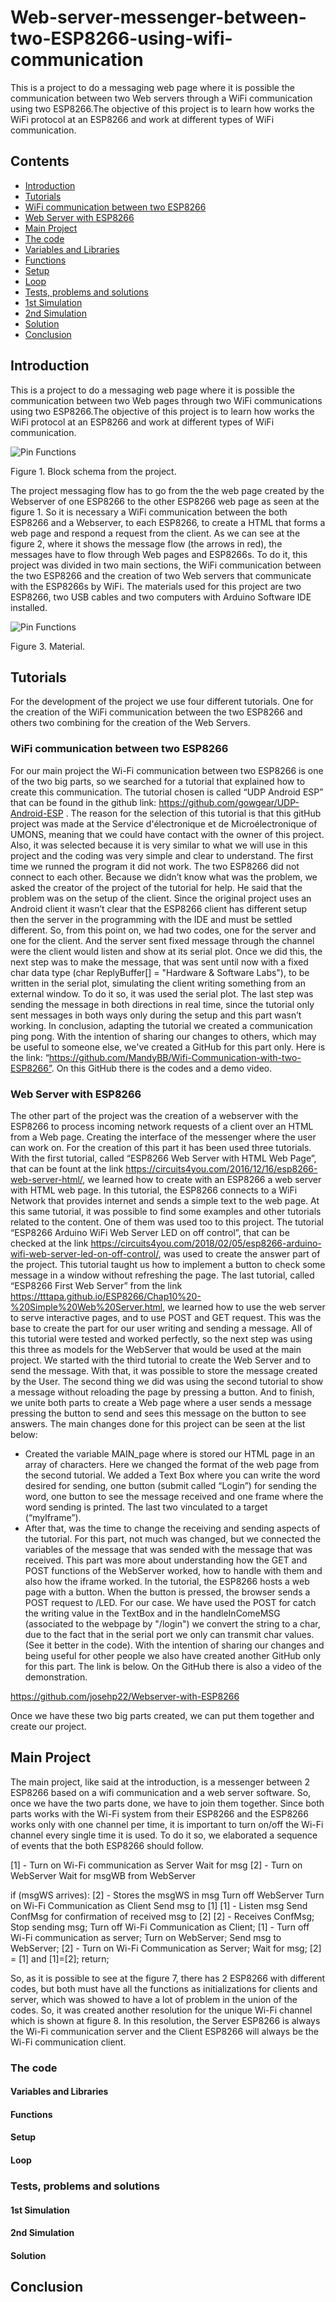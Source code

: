 # Web-server-messenger-between-two-ESP8266-using-wifi-communication
This is a project to do a messaging web page where it is possible the communication between two Web servers through a WiFi communication using two ESP8266.The objective of this project is to learn how works the WiFi protocol at an ESP8266 and work at different types of WiFi communication.

## Contents
- [Introduction](#Introduction)
- [Tutorials](#Tutorials)
- [WiFi communication between two ESP8266](#WiFi-communication-between-two-ESP8266)
- [Web Server with ESP8266](#Web-Server-with-ESP8266)
- [Main Project](#Main-Project)
- [The code](#The-code)
- [Variables and Libraries](#Variables-and-Libraries)
- [Functions](#Functions)
- [Setup](#Setup)
- [Loop](#Loop)
- [Tests, problems and solutions](#Tests,-problems-and-solutions)
- [1st Simulation](#1st-Simulation)
- [2nd Simulation](#2nd-Simulation)
- [Solution](#Solution)
- [Conclusion](#Conclusion)

## Introduction
  This is a project to do a messaging web page where it is possible the communication between two Web pages through two WiFi communications using two ESP8266.The objective of this project is to learn how works the WiFi protocol at an ESP8266 and work at different types of WiFi communication.

![Pin Functions](Images.md/figura1.png)

Figure 1. Block schema from the project.

  The project messaging flow has to go from the the web page created by the Webserver of one ESP8266 to the other ESP8266 web page as seen at the figure 1. So it is necessary a WiFi communication between the both ESP8266 and a Webserver, to each ESP8266, to create a HTML that forms a web page and respond a request from the client. As we can see at the figure 2, where it shows the message flow (the arrows in red), the messages have to flow through Web pages and ESP8266s.
  To do it, this project was divided in two main sections, the WiFi communication between the two ESP8266 and the creation of two Web servers that communicate with the ESP8266s by WiFi.
  The materials used for this project are two ESP8266, two USB cables and two computers with Arduino Software IDE installed.
  
  ![Pin Functions](Materials.jpg)

Figure 3. Material.

## Tutorials
  For the development of the project we use four different tutorials. One for the creation of the WiFi communication between the two ESP8266 and others two combining for the creation of the Web Servers.

### WiFi communication between two ESP8266
  For our main project the Wi-Fi communication between two ESP8266 is one of the two big parts, so we searched for a tutorial that explained how to create this communication. The tutorial chosen is called “UDP Android ESP” that can be found in the github link: https://github.com/gowgear/UDP-Android-ESP .
  The reason for the selection of this tutorial is that this gitHub project was made at the Service d'électronique et de Microélectronique of UMONS, meaning that we could have contact with the owner of this project. Also, it was selected because it is very similar to what we will use in this project and the coding was very simple and clear to understand.
  The first time we runned the program it did not work. The two ESP8266 did not connect to each other. Because we didn’t know what was the problem, we asked the creator of the project of the tutorial for help. He said that the problem was on the setup of the client.
  Since the original project uses an Android client it wasn’t clear that the ESP8266 client has different setup then the server in the programming with the IDE and must be settled different. So, from this point on, we had two codes, one for the server and one for the client. And the server sent fixed message through the channel were the client would listen and show at its serial plot.
  Once we did this, the next step was to make the message, that was sent until now with a fixed char data type (char  ReplyBuffer[] = "Hardware & Software Labs"), to be written in the serial plot, simulating the client writing something from an external window. To do it so, it was used the serial plot.
  The last step was sending the message in both directions in real time, since the tutorial only sent messages in both ways only during the setup and this part wasn’t working. In conclusion, adapting the tutorial we created a communication ping pong.
With the intention of sharing our changes to others, which may be useful to someone else, we've created a GitHub for this part only. Here is the link: “https://github.com/MandyBB/Wifi-Communication-with-two-ESP8266”. On this GitHub there is the codes and a demo video.

### Web Server with ESP8266
  The other part of the project was the creation of a webserver with the ESP8266 to process incoming network requests of a client over an HTML from a Web page. Creating the interface of the messenger where the user can work on.
  For the creation of this part it has been used three tutorials. With the first tutorial, called “ESP8266 Web Server with HTML Web Page”, that can be fount at the link https://circuits4you.com/2016/12/16/esp8266-web-server-html/, we learned how to create with an ESP8266 a web server with HTML web page. In this tutorial,  the ESP8266 connects to a WiFi Network that provides internet and sends a simple text to the web page.
  At this same tutorial, it was possible to find some examples and other tutorials related to the content. One of them was used too to this project. The tutorial “ESP8266 Arduino WiFi Web Server LED on off control”, that can be checked at the link https://circuits4you.com/2018/02/05/esp8266-arduino-wifi-web-server-led-on-off-control/, was used to create the answer part of the project. This tutorial taught us how to implement a button to check some message in a window without refreshing the page.
  The last tutorial, called “ESP8266 First Web Server” from the link https://tttapa.github.io/ESP8266/Chap10%20-%20Simple%20Web%20Server.html, we learned how to use the web server to serve interactive pages, and to use POST and GET request. This was the base to create the part for our user writing and sending a message.
  All of this tutorial were tested and worked perfectly, so the next step was using this three as models for the WebServer that would be used at the main project. We started with the third tutorial to create the Web Server and to send the message. With that, it was possible to store the message created by the User. The second thing we did was using the second tutorial to show a message without reloading the page by pressing a button. And to finish, we unite both parts to create a Web page where a user sends a message pressing the button to send and sees this message on the button to see answers. 
The main changes done for this project can be seen at the list below:
- Created the variable MAIN_page where is stored our HTML page in an array of characters. Here we changed the format of the web page from the second tutorial. We added a Text Box where you can write the word desired for sending, one button (submit called “Login”) for sending the word, one button to see the message received and one frame where the word sending is printed. The last two vinculated to a target (“myIframe”).
- After that, was the time to change the receiving and sending aspects of the tutorial. For this part, not much was changed, but we connected the variables of the message that was sended with the message that was received. This part was more about understanding how the GET and POST functions of the WebServer worked, how to handle with them and also how the iframe worked. In the tutorial, the ESP8266 hosts a web page with a button. When the button is pressed, the browser sends a POST request to /LED. For our case. We have used the POST for catch the writing value in the TextBox and in the handleInComeMSG (associated to the webpage by "/login") we convert the string to a char, due to the fact that in the serial port we only can transmit char values. (See it better in the code).
  With the intention of sharing our changes and being useful for other people we also have created another GitHub only for this part. The link is below. On the GitHub there is also a video of the demonstration.

https://github.com/josehp22/Webserver-with-ESP8266

  Once we have these two big parts created, we can put them together and create our project.

## Main Project
  The main project, like said at the introduction, is a messenger between 2 ESP8266 based on a wifi communication and a web server software. So, once we have the two parts done, we have to join them together.
  Since both parts works with the Wi-Fi system from their ESP8266 and the ESP8266 works only with one channel per time, it is important to turn on/off the Wi-Fi channel every single time it is used. To do it so, we elaborated a sequence of events that the both ESP8266 should follow.

[1] - Turn on Wi-Fi communication as Server
      Wait for msg
[2] - Turn on WebServer
      Wait for msgWB from WebServer
       
if (msgWS arrives):
	[2] - Stores the msgWS in msg
		       Turn off WebServer
    	   Turn on Wi-Fi Communication as Client
    	   Send msg to [1]
	[1] - Listen msg
 	      Send ConfMsg for confirmation of received msg to [2]
	[2] - Receives ConfMsg;
 	      Stop sending msg;
 	      Turn off Wi-Fi Communication as Client;
	[1] - Turn off Wi-Fi communication as server;
 	      Turn on WebServer;
  	     Send msg to WebServer;
	[2] - Turn on Wi-Fi Communication as Server;
  	     Wait for msg;
	[2] = [1] and [1]=[2];
	return;

  So, as it is possible to see at the figure 7, there has 2 ESP8266 with different codes, but both must have all the functions as initializations for clients and server, which was showed to have a lot of problem in the union of the codes. So, it was created another resolution for the unique Wi-Fi channel which is shown at figure 8. In this resolution, the Server ESP8266 is always the Wi-Fi communication server and the Client ESP8266 will always be the Wi-Fi communication client.


### The code
#### Variables and Libraries
#### Functions
#### Setup
#### Loop
### Tests, problems and solutions
#### 1st Simulation
#### 2nd Simulation
#### Solution
## Conclusion



